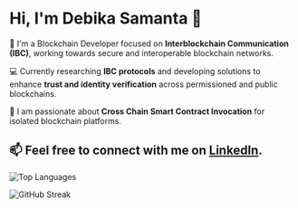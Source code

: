 # Hi, I'm Debika Samanta 👋

🔗 I'm a Blockchain Developer focused on **Interblockchain Communication (IBC)**, working towards secure and interoperable blockchain networks.

💻 Currently researching **IBC protocols** and developing solutions to enhance **trust and identity verification** across permissioned and public blockchains.

🚀 I am passionate about **Cross Chain Smart Contract Invocation** for isolated blockchain platforms.

📫 Feel free to connect with me on [LinkedIn](https://www.linkedin.com/in/debika-samanta-660a361a8/).
---
![Top Languages](https://github-readme-stats.vercel.app/api/top-langs/?username=debika-samanta&layout=compact&theme=radical)

![GitHub Streak](https://github-readme-streak-stats.herokuapp.com/?user=debika-samanta&theme=radical)

